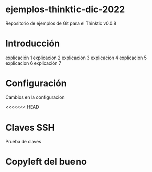 # ejemplos-thinktic-dic-2022

Repositorio de ejemplos de Git para el Thinktic v0.0.8

# Introducción
explicación 1
explicacion 2
explicación 3
explicacion 4
explicacion 5
explicacion 6
explicación 7 

# Configuración

Cambios en la configuracion

<<<<<<< HEAD
# Claves SSH
Prueba de claves
# Copyleft del bueno

